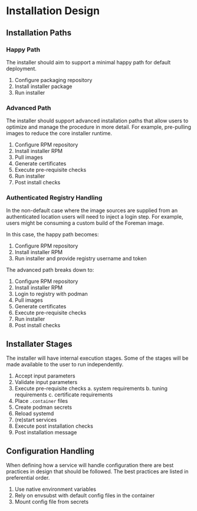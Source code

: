# Installation Design

## Installation Paths

### Happy Path

The installer should aim to support a minimal happy path for default deployment.

  1. Configure packaging repository
  2. Install installer package
  3. Run installer

### Advanced Path

The installer should support advanced installation paths that allow users to optimize and manage the procedure in more detail.
For example, pre-pulling images to reduce the core installer runtime.

  1. Configure RPM repository
  2. Install installer RPM
  3. Pull images
  4. Generate certificates
  5. Execute pre-requisite checks
  6. Run installer
  7. Post install checks

### Authenticated Registry Handling

In the non-default case where the image sources are supplied from an authenticated location users will need to inject a login step.
For example, users might be consuming a custom build of the Foreman image.

In this case, the happy path becomes:

  1. Configure RPM repository
  2. Install installer RPM
  3. Run installer and provide registry username and token

The advanced path breaks down to:

  1. Configure RPM repository
  2. Install installer RPM
  3. Login to registry with podman
  3. Pull images
  4. Generate certificates
  5. Execute pre-requisite checks
  6. Run installer
  7. Post install checks

## Installater Stages

The installer will have internal execution stages.
Some of the stages will be made available to the user to run independently.

  1. Accept input parameters
  2. Validate input parameters
  3. Execute pre-requisite checks
    a. system requirements
    b. tuning requirements
    c. certificate requirements
  4. Place `.container` files
  5. Create podman secrets
  6. Reload systemd
  7. (re)start services
  8. Execute post installation checks
  9. Post installation message

## Configuration Handling

When defining how a service will handle configuration there are best practices in design that should be followed.
The best practices are listed in preferential order.

  1. Use native environment variables
  2. Rely on envsubst with default config files in the container
  3. Mount config file from secrets

